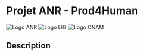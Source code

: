 # Projet ANR - Prod4Human

![Logo ANR](https://pellierd.github.io/prod4human.github.io/logo/anr-logo.jpg) ![Logo LIG](logo/lig-logo.png) ![Logo CNAM](logo/cnam-logo.png)

## Description
